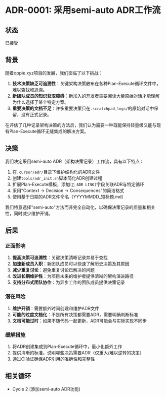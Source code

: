# ADR-0001: 采用semi-auto ADR工作流

## 状态
已接受

## 背景
随着oppie.xyz项目的发展，我们面临了以下挑战：

1. **技术决策缺乏可追溯性**：关键架构决策散布在各种Plan-Execute循环文件中，难以查找和追溯。
2. **新团队成员的知识获取障碍**：新加入的开发者需要阅读大量原始对话才能理解为什么选择了某个特定方案。
3. **重要决策的文档不足**：许多重要决策只在`.scratchpad_logs/`的原始对话中保留，没有正式记录。

在评估了几种记录架构决策的方法后，我们认为需要一种既能保持轻量级又能与现有Plan-Execute循环无缝集成的解决方案。

## 决策
我们决定采用semi-auto ADR（架构决策记录）工作流，具有以下特点：

1. 在`.cursor/adr/`目录下维护结构化的ADR文件
2. 创建`tools/adr_init.sh`脚本简化ADR创建过程
3. 扩展Plan-Execute模板，添加`[🔖 ADR LINK]`字段关联ADR与特定循环
4. 采用"Context → Decision → Consequences"的简洁格式
5. 使用基于日期的ADR文件命名（YYYYMMDD_短标题.md）

我们特意选择"semi-auto"方法而非完全自动化，以确保决策记录的质量和相关性，同时减少维护开销。

## 后果

### 正面影响
1. **提高决策可追溯性**：关键决策清晰记录并易于查找
2. **加速新成员入职**：新团队成员可以快速了解历史决策及其原因
3. **减少重复讨论**：避免重复讨论已解决的问题
4. **改进长期维护性**：为项目未来的维护者提供清晰的架构演进路径
5. **支持分布式团队协作**：为异步工作的团队成员提供决策记录

### 潜在风险
1. **维护开销**：需要额外时间创建和维护ADR文件
2. **可能的过度文档化**：不是所有决策都需要ADR，需要明确判断标准
3. **文档可能过时**：如果不随代码一起更新，ADR可能会与实际实现不同步

### 缓解措施
1. 将ADR创建集成到Plan-Execute循环中，最小化额外工作
2. 提供清晰的标准，说明哪些决策需要ADR（仅重大/难以逆转的决策）
3. 通过CI验证确保ADR引用的准确性和完整性

## 相关循环
- Cycle 2 (添加semi-auto ADR功能)

